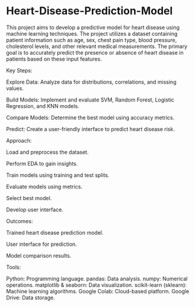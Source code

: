 # Heart-Disease-Prediction-Model
This project aims to develop a predictive model for heart disease using machine learning techniques. The project utilizes a dataset containing patient information such as age, sex, chest pain type, blood pressure, cholesterol levels, and other relevant medical measurements. The primary goal is to accurately predict the presence or absence of heart disease in patients based on these input features.


Key Steps:

Explore Data: Analyze data for distributions, correlations, and missing values.


Build Models: Implement and evaluate SVM, Random Forest, Logistic Regression, and KNN models.


Compare Models: Determine the best model using accuracy metrics.


Predict: Create a user-friendly interface to predict heart disease risk.


Approach:

Load and preprocess the dataset.


Perform EDA to gain insights.


Train models using training and test splits.


Evaluate models using metrics.


Select best model.


Develop user interface.


Outcomes:


Trained heart disease prediction model.


User interface for prediction.


Model comparison results.


Tools:

Python: Programming language.
pandas: Data analysis.
numpy: Numerical operations.
matplotlib & seaborn: Data visualization.
scikit-learn (sklearn): Machine learning algorithms.
Google Colab: Cloud-based platform.
Google Drive: Data storage.
